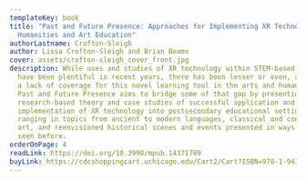 ```yaml
---
templateKey: book
title: "Past and Future Presence: Approaches for Implementing XR Technology in
  Humanities and Art Education"
authorLastname: Crofton-Sleigh
author: Lissa Crofton-Sleigh and Brian Beams
cover: assets/crofton-sleigh_cover_front.jpg
description: While uses and studies of XR technology within STEM-based education
  have been plentiful in recent years, there has been lesser or even, at times,
  a lack of coverage for this novel learning tool in the arts and humanities.
  Past and Future Presence aims to bridge some of that gap by presenting
  research-based theory and case studies of successful application and
  implementation of XR technology into postsecondary educational settings,
  ranging in topics from ancient to modern languages, classical and contemporary
  art, and reenvisioned historical scenes and events presented in ways never
  seen before.
orderOnPage: 4
readLink: https://doi.org/10.3998/mpub.14371789
buyLink: https://cdcshoppingcart.uchicago.edu/Cart2/Cart?ISBN=978-1-943208-69-2&PRESS=amherst
---
```

